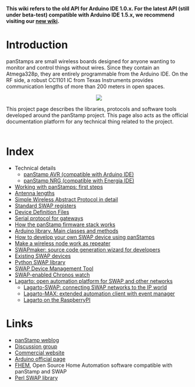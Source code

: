 **This wiki refers to the old API for Arduino IDE 1.0.x. For the latest API (still under beta-test) compatible with Arduino IDE 1.5.x, we recommend visiting our [new wiki](https://github.com/panStamp/panstamp/wiki).**

# Introduction #

panStamps are small wireless boards designed for anyone wanting to monitor and control things without wires. Since they contain an Atmega328p, they are entirely programmable from the Arduino IDE. On the RF side, a robust CC1101 IC from Texas Instruments provides communication lengths of more than 200 meters in open spaces.

<p align='center'>
<img src='http://www.panstamp.com/products/wirelessarduino/panstamp_cover_01.jpg'>

This project page describes the libraries, protocols and software tools developed around the panStamp project. This page also acts as the official documentation platform for any technical thing related to the project.<br>
<br>
<h1>Index</h1>

<ul><li>Technical details<br>
<ul><li><a href='panStamp.md'>panStamp AVR (compatible with Arduino IDE)</a>
</li><li><a href='panStamp_NRG.md'>panStamp NRG (compatible with Energia IDE)</a>
</li></ul></li><li><a href='firststeps.md'>Working with panStamps: first steps</a>
</li><li><a href='antennalengths.md'>Antenna lengths</a>
</li><li><a href='SWAP.md'>Simple Wireless Abstract Protocol in detail</a>
</li><li><a href='SWAPregisters.md'>Standard SWAP registers</a>
</li><li><a href='devicexml.md'>Device Definition Files</a>
</li><li><a href='SerialProtocol.md'>Serial protocol for gateways</a>
</li><li><a href='PANSTAMPstack.md'>How the panStamp firmware stack works</a>
</li><li><a href='ArduinoLibrary.md'>Arduino library. Main classes and methods</a>
</li><li><a href='developmentsteps.md'>How to develop your own SWAP device using panStamps</a>
</li><li><a href='Repeater.md'>Make a wireless node work as repeater</a>
</li><li><a href='SWAPmaker.md'>SWAPmaker: source code generation wizard for developers</a>
</li><li><a href='enddevices.md'>Existing SWAP devices</a>
</li><li><a href='pyswap.md'>Python SWAP library</a>
</li><li><a href='SWAPdmt.md'>SWAP Device Management Tool</a>
</li><li><a href='SWAPchronos.md'>SWAP-enabled Chronos watch</a>
</li><li><a href='lagarto.md'>Lagarto: open automation platform for SWAP and other networks</a>
<ul><li><a href='LagartoSWAP.md'>Lagarto-SWAP: connecting SWAP networks to the IP world</a>
</li><li><a href='LagartoMAX.md'>Lagarto-MAX: extended automation client with event manager</a>
</li><li><a href='RaspberryPI_image.md'>Lagarto on the RaspberryPI</a></li></ul></li></ul>

<h1>Links</h1>

<ul><li><a href='http://panstamp.blogspot.com'>panStamp weblog</a>
</li><li><a href='http://groups.google.com/group/panstamp'>Discussion group</a>
</li><li><a href='http://www.panstamp.com'>Commercial website</a>
</li><li><a href='http://www.arduino.cc'>Arduino official page</a>
</li><li><a href='http://fhem.de/fhem.html'>FHEM</a>, Open Source Home Automation software compatible with panStamp and SWAP<br>
</li><li><a href='https://github.com/ntruchsess/panstamp/tree/device_panstamp/perl/Device'>Perl SWAP library</a>